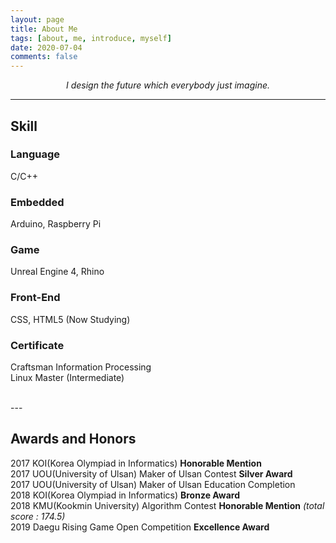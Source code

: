 ```yaml
---
layout: page
title: About Me
tags: [about, me, introduce, myself]
date: 2020-07-04
comments: false
---
```

    
<center><i>I design the future which everybody just imagine.</i></center>

---

## Skill
### Language
C/C++
### Embedded
Arduino, Raspberry Pi
### Game
Unreal Engine 4, Rhino
### Front-End
CSS, HTML5 (Now Studying)
### Certificate
Craftsman Information Processing<br>
Linux Master (Intermediate)<br>

<br>
---
<br>

## Awards and Honors
2017 KOI(Korea Olympiad in Informatics) **Honorable Mention**<br>
2017 UOU(University of Ulsan) Maker of Ulsan Contest **Silver Award**<br>
2017 UOU(University of Ulsan) Maker of Ulsan Education Completion<br>
2018 KOI(Korea Olympiad in Informatics) **Bronze Award**<br>
2018 KMU(Kookmin University) Algorithm Contest **Honorable Mention** *(total score : 174.5)*<br>
2019 Daegu Rising Game Open Competition **Excellence Award**<br>




<!--
{% capture images %}
    https://cloud.githubusercontent.com/assets/754514/14509720/61c61058-01d6-11e6-93ab-0918515ecd56.png
    https://cloud.githubusercontent.com/assets/754514/14509716/61ac6c8e-01d6-11e6-879f-8308883de790.png
{% endcapture %}
{% include gallery images=images caption="Screenshots of Moon Theme" cols=2 %}
-->

<!-- See a [live version of Moon](http://taylantatli.github.io/Moon) hosted on GitHub -->
